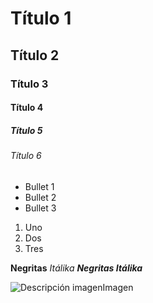 # Título 1
## Título 2
### Título 3
#### Título 4
##### Título 5
###### Título 6

* Bullet 1
* Bullet 2
* Bullet 3

1. Uno
2. Dos
3. Tres

**Negritas**
_Itálika_
***Negritas Itálika***

![Descripción imagenImagen]([https://www.google.com/url?sa=i&url=https%3A%2F%2Fconcepto.de%2Fprogramacion%2F&psig=AOvVaw1-cFqXN_bkNjAd-Mml8-Ph&ust=1728088372899000&source=images&cd=vfe&opi=89978449&ved=0CBQQjRxqFwoTCMij9IC984gDFQAAAAAdAAAAABAE](https://concepto.de/wp-content/uploads/2020/08/Programacion-informatica-scaled-e1724960033513.jpg))
